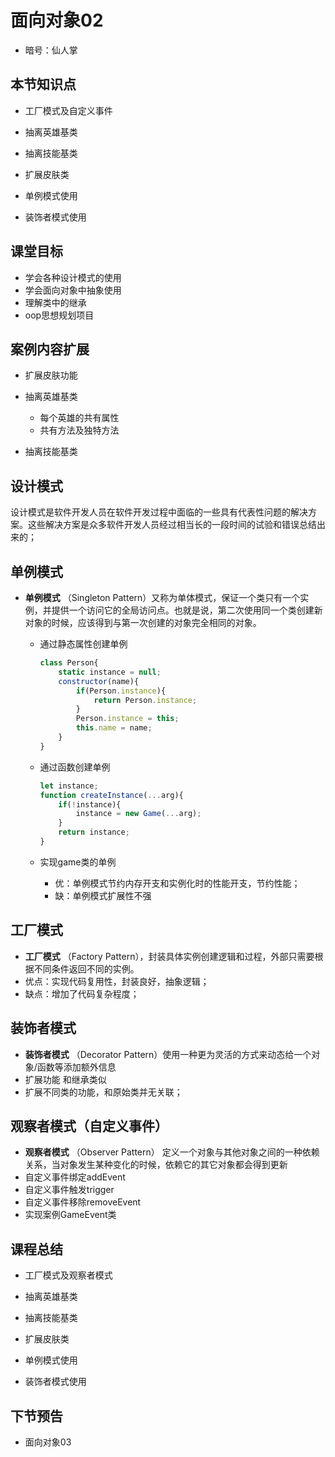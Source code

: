 # 面向对象02

- 暗号：仙人掌

## 本节知识点

- 工厂模式及自定义事件

- 抽离英雄基类
- 抽离技能基类
- 扩展皮肤类
- 单例模式使用
- 装饰者模式使用

## 课堂目标

- 学会各种设计模式的使用
- 学会面向对象中抽象使用
- 理解类中的继承
- oop思想规划项目

## 案例内容扩展

- 扩展皮肤功能

- 抽离英雄基类
  - 每个英雄的共有属性
  - 共有方法及独特方法

- 抽离技能基类

## 设计模式

​  设计模式是软件开发人员在软件开发过程中面临的一些具有代表性问题的解决方案。这些解决方案是众多软件开发人员经过相当长的一段时间的试验和错误总结出来的；

## 单例模式

- **单例模式** （Singleton Pattern）又称为单体模式，保证一个类只有一个实例，并提供一个访问它的全局访问点。也就是说，第二次使用同一个类创建新对象的时候，应该得到与第一次创建的对象完全相同的对象。

  - 通过静态属性创建单例

    ```js
    class Person{
        static instance = null;
        constructor(name){
            if(Person.instance){
                return Person.instance;
            }
            Person.instance = this;
            this.name = name;
        }
    }

    ```

  - 通过函数创建单例

    ```js
    let instance;
    function createInstance(...arg){
        if(!instance){
            instance = new Game(...arg);
        }
        return instance;
    }
    ```

  - 实现game类的单例

    - 优：单例模式节约内存开支和实例化时的性能开支，节约性能；
    - 缺：单例模式扩展性不强

## 工厂模式

- **工厂模式** （Factory Pattern），封装具体实例创建逻辑和过程，外部只需要根据不同条件返回不同的实例。
- 优点：实现代码复用性，封装良好，抽象逻辑；
- 缺点：增加了代码复杂程度；

## 装饰者模式

- **装饰者模式** （Decorator Pattern）使用一种更为灵活的方式来动态给一个对象/函数等添加额外信息
- 扩展功能 和继承类似
- 扩展不同类的功能，和原始类并无关联；

## 观察者模式（自定义事件）

- **观察者模式** （Observer Pattern） 定义一个对象与其他对象之间的一种依赖关系，当对象发生某种变化的时候，依赖它的其它对象都会得到更新
- 自定义事件绑定addEvent
- 自定义事件触发trigger
- 自定义事件移除removeEvent
- 实现案例GameEvent类

## 课程总结

- 工厂模式及观察者模式

- 抽离英雄基类
- 抽离技能基类
- 扩展皮肤类
- 单例模式使用
- 装饰者模式使用

## 下节预告

- 面向对象03
